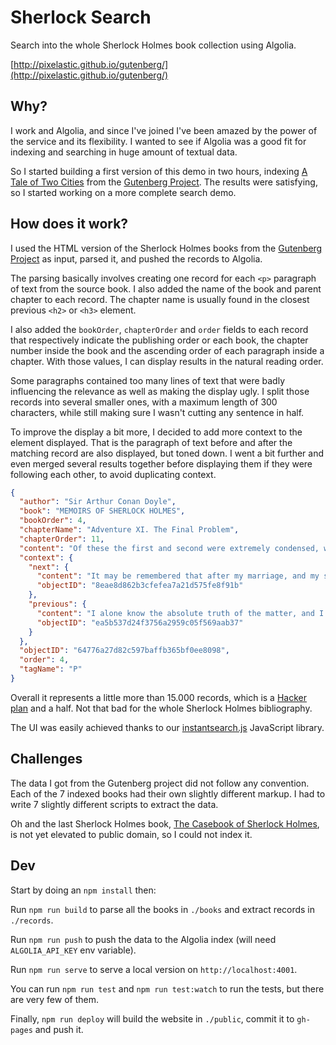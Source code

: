 # Sherlock Search

Search into the whole Sherlock Holmes book collection using Algolia.

[http://pixelastic.github.io/gutenberg/](http://pixelastic.github.io/gutenberg/)

## Why?

I work and Algolia, and since I've joined I've been amazed by the power of the
service and its flexibility. I wanted to see if Algolia was a good fit for
indexing and searching in huge amount of textual data.

So I started building a first version of this demo in two hours, indexing [A
Tale of Two Cities][1] from the [Gutenberg Project][2]. The results were
satisfying, so I started working on a more complete search demo.

## How does it work?

I used the HTML version of the Sherlock Holmes books from the [Gutenberg
Project][3] as input, parsed it, and
pushed the records to Algolia.

The parsing basically involves creating one record for each `<p>` paragraph of
text from the source book. I also added the name of the book and parent chapter
to each record. The chapter name is usually found in the closest previous `<h2>`
or `<h3>` element.

I also added the `bookOrder`, `chapterOrder` and `order` fields to each record
that respectively indicate the publishing order or each book, the chapter number
inside the book and the ascending order of each paragraph inside a chapter. With
those values, I can display results in the natural reading order.

Some paragraphs contained too many lines of text that were badly influencing the
relevance as well as making the display ugly. I split those records into several
smaller ones, with a maximum length of 300 characters, while still making sure
I wasn't cutting any sentence in half.

To improve the display a bit more, I decided to add more context to the element
displayed. That is the paragraph of text before and after the matching record
are also displayed, but toned down. I went a bit further and even merged several
results together before displaying them if they were following each other, to
avoid duplicating context.

```json
{
  "author": "Sir Arthur Conan Doyle",
  "book": "MEMOIRS OF SHERLOCK HOLMES",
  "bookOrder": 4,
  "chapterName": "Adventure XI. The Final Problem",
  "chapterOrder": 11,
  "content": "Of these the first and second were extremely condensed, while the last is, as I shall now show, an absolute perversion of the facts. It lies with me to tell for the first time what really took place between Professor Moriarty and Mr. Sherlock Holmes.",
  "context": {
    "next": {
      "content": "It may be remembered that after my marriage, and my subsequent start in private practice, the very intimate relations which had existed between Holmes and myself became to some extent modified. He still came to me from time to time when he desired a companion in his investigation, but these occasions grew more and more seldom, until I find that in the year 1890 there were only three cases of which I retain any record.",
      "objectID": "8eae8d862b3cfefea7a21d575fe8f91b"
    },
    "previous": {
      "content": "I alone know the absolute truth of the matter, and I am satisfied that the time has come when no good purpose is to be served by its suppression. As far as I know, there have been only three accounts in the public press: that in the Journal de Geneve on May 6th, 1891, the Reuter's despatch in the English papers on May 7th, and finally the recent letter to which I have alluded.",
      "objectID": "ea5b537d24f3756a2959c05f569aab37"
    }
  },
  "objectID": "64776a27d82c597baffb365bf0ee8098",
  "order": 4,
  "tagName": "P"
}
```

Overall it represents a little more than 15.000 records, which is a [Hacker
plan][4] and a half. Not that bad for the whole Sherlock Holmes bibliography.

The UI was easily achieved thanks to our
[instantsearch.js](https://community.algolia.com/instantsearch.js/) JavaScript
library.

## Challenges

The data I got from the Gutenberg project did not follow any convention. Each of
the 7 indexed books had their own slightly different markup. I had to write
7 slightly different scripts to extract the data.

Oh and the last Sherlock Holmes book, [The Casebook of Sherlock Holmes][5], is
not yet elevated to public domain, so I could not index it.

## Dev

Start by doing an `npm install` then:

Run `npm run build` to parse all the books in `./books` and extract records in
`./records`.

Run `npm run push` to push the data to the Algolia index (will need
`ALGOLIA_API_KEY` env variable).

Run `npm run serve` to serve a local version on `http://localhost:4001`.

You can run `npm run test` and `npm run test:watch` to run the tests, but there
are very few of them.

Finally, `npm run deploy` will build the website in `./public`, commit it to
`gh-pages` and push it.

[1]: https://www.gutenberg.org/files/98/98-h/98-h.htm
[2]: http://www.gutenberg.org/
[3]: http://www.gutenberg.org/ebooks/subject/76
[4]: https://www.algolia.com/users/sign_up/hacker
[5]: https://en.wikipedia.org/wiki/The_Case-Book_of_Sherlock_Holmes
